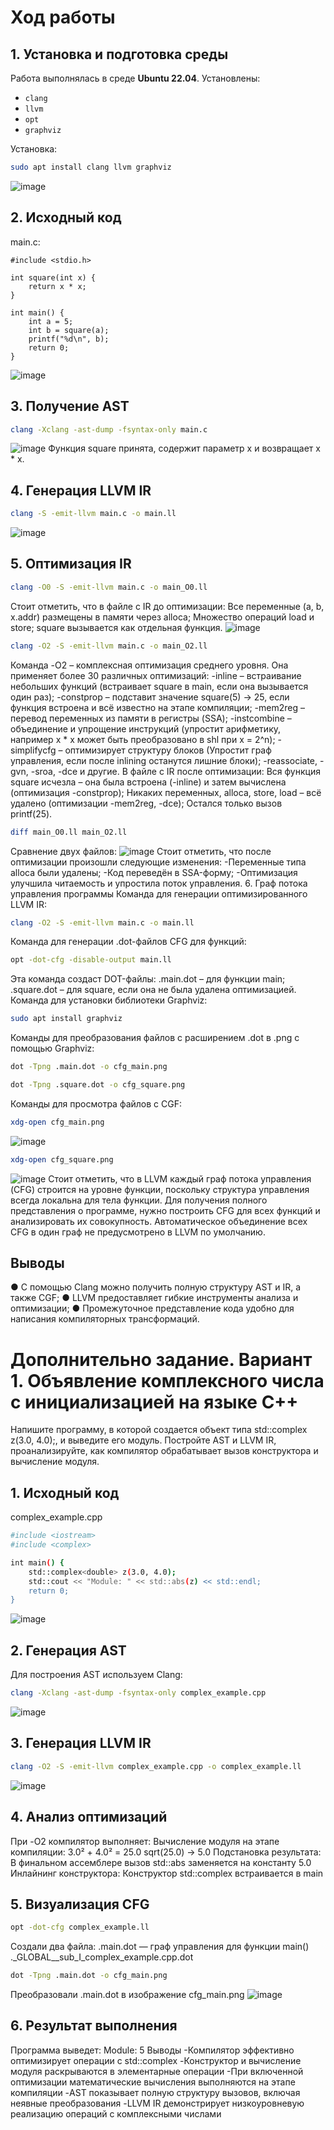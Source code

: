 # Ход работы

## 1. Установка и подготовка среды

Работа выполнялась в среде **Ubuntu 22.04**. Установлены:

- `clang`
- `llvm`
- `opt`
- `graphviz`

Установка:
```bash
sudo apt install clang llvm graphviz
```
![image](https://github.com/user-attachments/assets/810abddd-4fdb-4fca-9877-760c6628499e)

## 2. Исходный код
main.c:
```
#include <stdio.h>

int square(int x) {
    return x * x;
}

int main() {
    int a = 5;
    int b = square(a);
    printf("%d\n", b);
    return 0;
}
```
![image](https://github.com/user-attachments/assets/42d31780-cb49-4384-8adf-472c64f595e3)
## 3. Получение AST
```bash
clang -Xclang -ast-dump -fsyntax-only main.c
```
![image](https://github.com/user-attachments/assets/21d338eb-40e0-4b83-a5ae-bd30bcef3795)
Функция square принята, содержит параметр x и возвращает x * x.
## 4. Генерация LLVM IR
```bash
clang -S -emit-llvm main.c -o main.ll
```
![image](https://github.com/user-attachments/assets/0af09854-a11b-426e-b85d-2b9d405bb7fa)
## 5. Оптимизация IR
```bash
clang -O0 -S -emit-llvm main.c -o main_O0.ll
```
Стоит отметить, что в файле с IR до оптимизации:
Все переменные (a, b, x.addr) размещены в памяти через alloca;
Множество операций load и store;
square вызывается как отдельная функция.
![image](https://github.com/user-attachments/assets/873957d1-4804-419e-b4d9-f52c4ef606ab)
```bash
clang -O2 -S -emit-llvm main.c -o main_O2.ll
```
Команда -O2 – комплексная оптимизация среднего уровня. Она
применяет более 30 различных оптимизаций:
-inline – встраивание небольших функций (встраивает square в
main, если она вызывается один раз);
-constprop – подставит значение square(5) → 25, если функция
встроена и всё известно на этапе компиляции;
-mem2reg – перевод переменных из памяти в регистры (SSA);
-instcombine – объединение и упрощение инструкций
(упростит арифметику, например x * x может быть преобразовано в shl при
x = 2^n);
-simplifycfg – оптимизирует структуру блоков (Упростит граф
управления, если после inlining останутся лишние блоки);
-reassociate, -gvn, -sroa, -dce и другие.
В файле с IR после оптимизации:
Вся функция square исчезла – она была встроена (-inline) и затем
вычислена (оптимизация -constprop);
Никаких переменных, alloca, store, load – всё удалено (оптимизации
-mem2reg, -dce);
Остался только вызов printf(25).
```bash
diff main_O0.ll main_O2.ll
```
Сравнение двух файлов:
![image](https://github.com/user-attachments/assets/034da53c-6285-4ebf-90cc-ca45134ae94f)
Стоит отметить, что после оптимизации произошли следующие
изменения:
-Переменные типа alloca были удалены;
-Код переведён в SSA-форму;
-Оптимизация улучшила читаемость и упростила поток
управления.
6. Граф потока управления программы
Команда для генерации оптимизированного LLVM IR: 
```bash
clang -O2 -S -emit-llvm main.c -o main.ll
```
Команда для генерации .dot-файлов CFG для функций: 
```bash
opt -dot-cfg -disable-output main.ll
```
Эта команда создаст DOT-файлы: .main.dot – для функции main;
.square.dot – для square, если она не была удалена оптимизацией.
Команда для установки библиотеки Graphviz: 
```bash
sudo apt install graphviz
```
Команды для преобразования файлов с расширением .dot в .png с
помощью Graphviz:
```bash
dot -Tpng .main.dot -o cfg_main.png
```
```bash
dot -Tpng .square.dot -o cfg_square.png
```
Команды для просмотра файлов с CGF:
```bash
xdg-open cfg_main.png
```
![image](https://github.com/user-attachments/assets/841b5647-a9f4-454d-9fa8-4607215626f2)
```bash
xdg-open cfg_square.png
```
![image](https://github.com/user-attachments/assets/4532de07-2dbf-4863-91ae-967eddb95fb3)
Стоит отметить, что в LLVM каждый граф потока управления (CFG)
строится на уровне функции, поскольку структура управления всегда
локальна для тела функции. Для получения полного представления о
программе, нужно построить CFG для всех функций и анализировать их
совокупность. Автоматическое объединение всех CFG в один граф не
предусмотрено в LLVM по умолчанию.
## Выводы
● С помощью Clang можно получить полную структуру AST и
IR, а также CGF;
● LLVM предоставляет гибкие инструменты анализа и
оптимизации;
● Промежуточное представление кода удобно для написания
компиляторных трансформаций.

# Дополнительно задание. Вариант 1. Объявление комплексного числа с инициализацией на языке C++
Напишите программу, в которой создается объект типа
std::complex<double> z(3.0, 4.0);, и выведите его модуль. Постройте AST и
LLVM IR, проанализируйте, как компилятор обрабатывает вызов
конструктора и вычисление модуля.
## 1.  Исходный код 
complex_example.cpp
```bash
#include <iostream>
#include <complex>

int main() {
    std::complex<double> z(3.0, 4.0);
    std::cout << "Module: " << std::abs(z) << std::endl;
    return 0;
}
```
![image](https://github.com/user-attachments/assets/e8276856-3e0d-4e4c-b39d-247089c4ba5e)
## 2. Генерация AST
Для построения AST используем Clang:
```bash
clang -Xclang -ast-dump -fsyntax-only complex_example.cpp
```
![image](https://github.com/user-attachments/assets/a8901339-e2ce-4fa2-9d4a-c113a9be52c5)
## 3. Генерация LLVM IR
```bash
clang -O2 -S -emit-llvm complex_example.cpp -o complex_example.ll
```
![image](https://github.com/user-attachments/assets/0d2239a5-efb4-482e-b696-48605b273d9c)
##  4. Анализ оптимизаций
При -O2 компилятор выполняет:
Вычисление модуля на этапе компиляции:
3.0² + 4.0² = 25.0
sqrt(25.0) → 5.0
Подстановка результата:
В финальном ассемблере вызов std::abs заменяется на константу 5.0
Инлайнинг конструктора:
Конструктор std::complex встраивается в main

## 5. Визуализация CFG
```bash
opt -dot-cfg complex_example.ll
```
Создали два файла:
.main.dot — граф управления для функции main()
._GLOBAL__sub_I_complex_example.cpp.dot 
```bash
dot -Tpng .main.dot -o cfg_main.png
```
Преобразовали .main.dot в изображение cfg_main.png
![image](https://github.com/user-attachments/assets/fc68a545-43bd-4ec8-83da-f0602c7c2dd5)

## 6. Результат выполнения
Программа выведет:
Module: 5
Выводы
-Компилятор эффективно оптимизирует операции с std::complex
-Конструктор и вычисление модуля раскрываются в элементарные операции
-При включенной оптимизации математические вычисления выполняются на этапе компиляции
-AST показывает полную структуру вызовов, включая неявные преобразования
-LLVM IR демонстрирует низкоуровневую реализацию операций с комплексными числами
